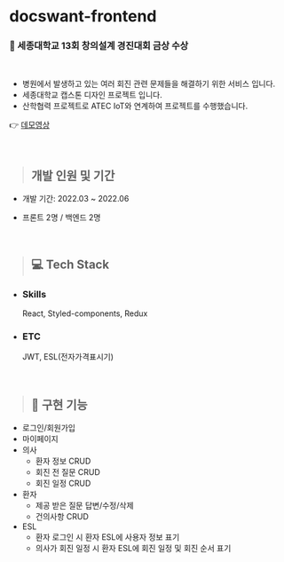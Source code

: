 # docswant-frontend

### 👑 세종대학교 13회 창의설계 경진대회 금상 수상

<br>

- 병원에서 발생하고 있는 여러 회진 관련 문제들을 해결하기 위한 서비스 입니다.
- 세종대학교 캡스톤 디자인 프로젝트 입니다.
- 산학협력 프로젝트로 ATEC IoT와 연계하여 프로젝트를 수행했습니다.

👉 <a href="https://youtu.be/kAs8bh00rnE" target="_blank">데모영상</a>

  <br/>

> ## 개발 인원 및 기간

- 개발 기간: 2022.03 ~ 2022.06
- 프론트 2명 / 백엔드 2명

  <br/>

> ## 💻 Tech Stack

- ### Skills

  React, Styled-components, Redux

- ### ETC
  JWT, ESL(전자가격표시기)

<br/>

> ## 💨 구현 기능

- 로그인/회원가입
- 마이페이지
- 의사
  - 환자 정보 CRUD
  - 회진 전 질문 CRUD
  - 회진 일정 CRUD
- 환자
  - 제공 받은 질문 답변/수정/삭제
  - 건의사항 CRUD
- ESL
  - 환자 로그인 시 환자 ESL에 사용자 정보 표기
  - 의사가 회진 일정 시 환자 ESL에 회진 일정 및 회진 순서 표기

<br/>
